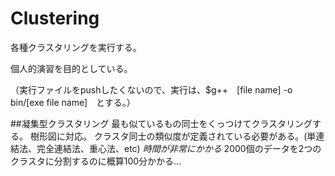 # Clustering
各種クラスタリングを実行する。

個人的演習を目的としている。

（実行ファイルをpushしたくないので、実行は、$g++　[file name] -o bin/[exe file name]　とする。）

##凝集型クラスタリング
最も似ているもの同士をくっつけてクラスタリングする。
  樹形図に対応。
  クラスタ同士の類似度が定義されている必要がある。(単連結法、完全連結法、重心法、etc)
  *時間が非常にかかる*
  2000個のデータを2つのクラスタに分割するのに概算100分かかる...